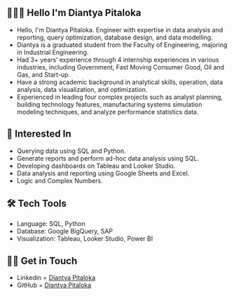 ## 🙋🏻‍♀️ Hello I'm Diantya Pitaloka
- Hello, I'm Diantya Pitaloka. Engineer with expertise in data analysis and reporting, query optimization, database design, and data modelling.
- Diantya is a graduated student from the Faculty of Engineering, majoring in Industrial Engineering.
- Had 3+ years’ experience through 4 internship experiences in various industries, including Government, Fast Moving Consumer Good, Oil and Gas, and Start-up.
- Have a strong academic background in analytical skills, operation, data analysis, data visualization, and optimization.
- Experienced in leading four complex projects such as analyst planning, building technology features, manufacturing systems simulation modeling techniques, and analyze performance statistics data.

## 🌱 Interested In
- Querying data using SQL and Python.
- Generate reports and perform ad-hoc data analysis using SQL.
- Developing dashboards on Tableau and Looker Studio.
- Data analysis and reporting using Google Sheets and Excel.
- Logic and Complex Numbers.

## 🛠️ Tech Tools
- Language: SQL, Python
- Database: Google BigQuery, SAP
- Visualization: Tableau, Looker Studio, Power BI

## 👋🏻 Get in Touch
- Linkedin   = [Diantya Pitaloka](https://www.linkedin.com/in/diantyapitaloka/)
- GitHub     = [Diantya Pitaloka](https://github.com/diantyapitaloka)
